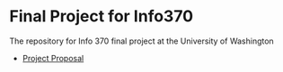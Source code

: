 # Final Project for Info370
The repository for Info 370 final project at the University of Washington

+ [Project Proposal](https://github.com/albertli354/Final-Project-Info370/blob/master/Project%20Report.md)
